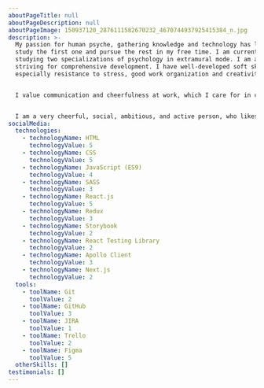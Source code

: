 ```yaml
---
aboutPageTitle: null
aboutPageDescription: null
aboutPageImage: 150937120_2876111582670232_4670744937925415384_n.jpg
description: >-
  My passion for human psyche, gathering knowledge and technology has led me to
  study the first one and pursue the rest in my free time. I am currently
  studying two specializations of psychology in extramural mode. I am actively
  striving for comprehensive development. I have well-developed soft skills,
  especially resistance to stress, good work organization and creativity. 


  I value communication and cheerfulness at work, which I care for in contact with others - work ethic is extremely important to me. I value professional communication, try to learn as much as possible from my colleagues and I am happy to share my knowledge with others.


  I am a very cheerful, social, ambitious, and active person, who likes to travel, meet different people, act for the benefit of society and learn new skills.
socialMedia:
  technologies:
    - technologyName: HTML
      technologyValue: 5
    - technologyName: CSS
      technologyValue: 5
    - technologyName: JavaScript (ES9)
      technologyValue: 4
    - technologyName: SASS
      technologyValue: 3
    - technologyName: React.js
      technologyValue: 5
    - technologyName: Redux
      technologyValue: 3
    - technologyName: Storybook
      technologyValue: 2
    - technologyName: React Testing Library
      technologyValue: 2
    - technologyName: Apollo Client
      technologyValue: 3
    - technologyName: Next.js
      technologyValue: 2
  tools:
    - toolName: Git
      toolValue: 2
    - toolName: GitHub
      toolValue: 3
    - toolName: JIRA
      toolValue: 1
    - toolName: Trello
      toolValue: 2
    - toolName: Figma
      toolValue: 5
  otherSkills: []
testimonials: []
---
```

